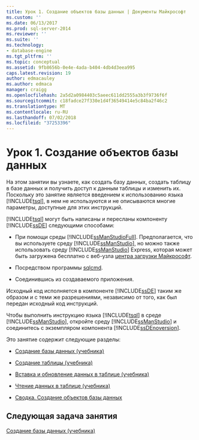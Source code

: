 ```yaml
---
title: Урок 1. Создание объектов базы данных | Документы Майкрософт
ms.custom: ''
ms.date: 06/13/2017
ms.prod: sql-server-2014
ms.reviewer: ''
ms.suite: ''
ms.technology:
- database-engine
ms.tgt_pltfrm: ''
ms.topic: conceptual
ms.assetid: 9fb8656b-0e4e-4ada-b404-4db4d3eea995
caps.latest.revision: 19
author: edmacauley
ms.author: edmaca
manager: craigg
ms.openlocfilehash: 2a5d2a0984403c5aeec611dd2555a3b3f9736f6f
ms.sourcegitcommit: c18fadce27f330e1d4f36549414e5c84ba2f46c2
ms.translationtype: MT
ms.contentlocale: ru-RU
ms.lasthandoff: 07/02/2018
ms.locfileid: "37253396"
---
```

# <a name="lesson-1-creating-database-objects"></a>Урок 1. Создание объектов базы данных
  На этом занятии вы узнаете, как создать базу данных, создать таблицу в базе данных и получить доступ к данным таблицы и изменить их. Поскольку это занятие является введением к использованию языка [!INCLUDE[tsql](../includes/tsql-md.md)], в нем не используются и не описываются многие параметры, доступные для этих инструкций.  
  
 [!INCLUDE[tsql](../includes/tsql-md.md)] могут быть написаны и пересланы компоненту [!INCLUDE[ssDE](../includes/ssde-md.md)] следующими способами:  
  
-   При помощи среды [!INCLUDE[ssManStudioFull](../includes/ssmanstudiofull-md.md)]. Предполагается, что вы используете среду [!INCLUDE[ssManStudio](../includes/ssmanstudio-md.md)], но можно также использовать среду [!INCLUDE[ssManStudio](../includes/ssmanstudio-md.md)] Express, которая может быть загружена бесплатно с веб-узла [центра загрузки Майкрософт](http://go.microsoft.com/fwlink/?linkid=67359).  
  
-   Посредством программы [sqlcmd](../tools/sqlcmd-utility.md).  
  
-   Соединившись из создаваемого приложения.  
  
 Исходный код исполняется в компоненте [!INCLUDE[ssDE](../includes/ssde-md.md)] таким же образом и с теми же разрешениями, независимо от того, как был передан исходный код инструкций.  
  
 Чтобы выполнить инструкцию языка [!INCLUDE[tsql](../includes/tsql-md.md)] в среде [!INCLUDE[ssManStudio](../includes/ssmanstudio-md.md)], откройте среду [!INCLUDE[ssManStudio](../includes/ssmanstudio-md.md)] и соединитесь с экземпляром компонента [!INCLUDE[ssDEnoversion](../includes/ssdenoversion-md.md)].  
  
 Это занятие содержит следующие разделы:  
  
-   [Создание базы данных &#40;учебника&#41;](lesson-1-1-creating-a-database.md)  
  
-   [Создание таблицы &#40;учебника&#41;](lesson-1-2-creating-a-table.md)  
  
-   [Вставка и обновление данных в таблице &#40;учебника&#41;](lesson-1-3-inserting-and-updating-data-in-a-table.md)  
  
-   [Чтение данных в таблице &#40;учебника&#41;](lesson-1-4-reading-the-data-in-a-table.md)  
  
-   [Сводка. Создание объектов базы данных](lesson-1-5-summary-creating-database-objects.md)  
  
## <a name="next-task-in-lesson"></a>Следующая задача занятия  
 [Создание базы данных &#40;учебника&#41;](lesson-1-1-creating-a-database.md)  
  
  
